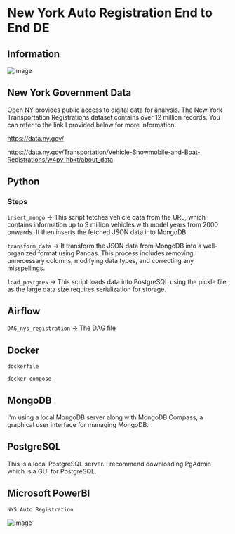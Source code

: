# New York Auto Registration End to End DE

## Information

![image](https://github.com/Jesseite/WIP-End-to-End-DE-NY-Registrations/blob/main/images/Diagram.png)

## New York Government Data 
Open NY provides public access to digital data for analysis. The New York Transportation Registrations dataset contains over 12 million records. You can refer to the link I provided below for more information.

https://data.ny.gov/

https://data.ny.gov/Transportation/Vehicle-Snowmobile-and-Boat-Registrations/w4pv-hbkt/about_data

## Python
### Steps
`insert_mongo` -> This script fetches vehicle data from the URL, which contains information up to 9 million vehicles with model years from 2000 onwards. It then inserts the fetched JSON data into MongoDB.

`transform_data` -> It transform the JSON data from MongoDB into a well-organized format using Pandas. This process includes removing unnecessary columns, modifying data types, and correcting any misspellings.

`load_postgres` -> This script loads data into PostgreSQL using the pickle file, as the large data size requires serialization for storage.
## Airflow
`DAG_nys_registration` -> The DAG file

## Docker
`dockerfile`

`docker-compose`

## MongoDB
I'm using a local MongoDB server along with MongoDB Compass, a graphical user interface for managing MongoDB.

## PostgreSQL
This is a local PostgreSQL server. I recommend downloading PgAdmin which is a GUI for PostgreSQL.

## Microsoft PowerBI

`NYS Auto Registration`

![image](https://github.com/Jesseite/WIP-End-to-End-DE-NY-Registrations/blob/main/images/Dashboard.png)



